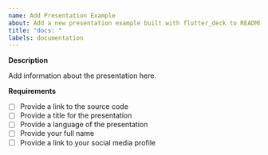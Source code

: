 ```yaml
---
name: Add Presentation Example
about: Add a new presentation example built with flutter_deck to README.md
title: "docs: "
labels: documentation
---
```


**Description**

Add information about the presentation here.

**Requirements**

- [ ] Provide a link to the source code
- [ ] Provide a title for the presentation
- [ ] Provide a language of the presentation
- [ ] Provide your full name
- [ ] Provide a link to your social media profile
